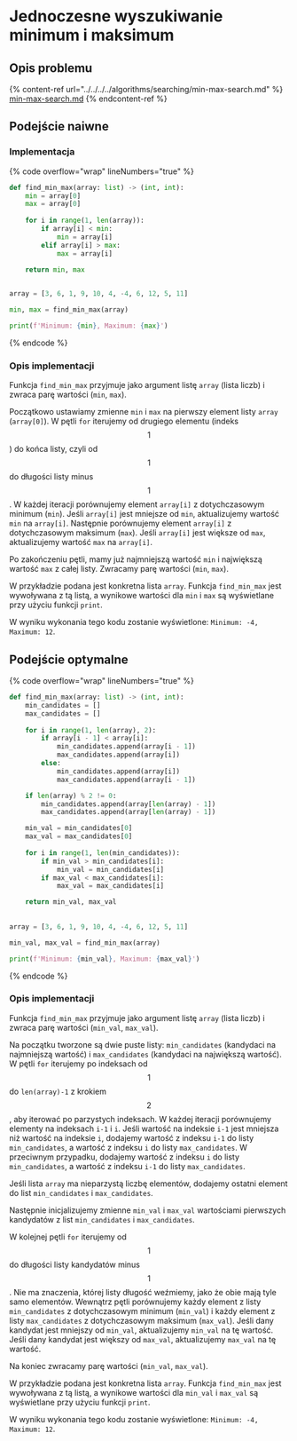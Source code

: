 # Jednoczesne wyszukiwanie minimum i maksimum

## Opis problemu

{% content-ref url="../../../../algorithms/searching/min-max-search.md" %}
[min-max-search.md](../../../../algorithms/searching/min-max-search.md)
{% endcontent-ref %}

## Podejście naiwne

### Implementacja

{% code overflow="wrap" lineNumbers="true" %}
```python
def find_min_max(array: list) -> (int, int):
    min = array[0]
    max = array[0]
    
    for i in range(1, len(array)):
        if array[i] < min:
            min = array[i]
        elif array[i] > max:
            max = array[i]

    return min, max
    

array = [3, 6, 1, 9, 10, 4, -4, 6, 12, 5, 11]

min, max = find_min_max(array)

print(f'Minimum: {min}, Maximum: {max}')
```
{% endcode %}

### Opis implementacji

Funkcja `find_min_max` przyjmuje jako argument listę `array` (lista liczb) i zwraca parę wartości (`min`, `max`).

Początkowo ustawiamy zmienne `min` i `max` na pierwszy element listy `array` (`array[0]`). W pętli `for` iterujemy od drugiego elementu (indeks $$1$$) do końca listy, czyli od $$1$$ do długości listy minus $$1$$. W każdej iteracji porównujemy element `array[i]` z dotychczasowym minimum (`min`). Jeśli `array[i]` jest mniejsze od `min`, aktualizujemy wartość `min` na `array[i]`. Następnie porównujemy element `array[i]` z dotychczasowym maksimum (`max`). Jeśli `array[i]` jest większe od `max`, aktualizujemy wartość `max` na `array[i]`.

Po zakończeniu pętli, mamy już najmniejszą wartość `min` i największą wartość `max` z całej listy. Zwracamy parę wartości (`min`, `max`).

W przykładzie podana jest konkretna lista `array`. Funkcja `find_min_max` jest wywoływana z tą listą, a wynikowe wartości dla `min` i `max` są wyświetlane przy użyciu funkcji `print`.

W wyniku wykonania tego kodu zostanie wyświetlone: `Minimum: -4, Maximum: 12`.

## Podejście optymalne

{% code overflow="wrap" lineNumbers="true" %}
```python
def find_min_max(array: list) -> (int, int):
    min_candidates = []
    max_candidates = []
    
    for i in range(1, len(array), 2):
        if array[i - 1] < array[i]:
            min_candidates.append(array[i - 1])
            max_candidates.append(array[i])
        else:
            min_candidates.append(array[i])
            max_candidates.append(array[i - 1])

    if len(array) % 2 != 0:
        min_candidates.append(array[len(array) - 1])
        max_candidates.append(array[len(array) - 1])

    min_val = min_candidates[0]
    max_val = max_candidates[0]
    
    for i in range(1, len(min_candidates)):
        if min_val > min_candidates[i]:
            min_val = min_candidates[i]
        if max_val < max_candidates[i]:
            max_val = max_candidates[i]

    return min_val, max_val
    
    
array = [3, 6, 1, 9, 10, 4, -4, 6, 12, 5, 11]

min_val, max_val = find_min_max(array)

print(f'Minimum: {min_val}, Maximum: {max_val}')
```
{% endcode %}

### Opis implementacji

Funkcja `find_min_max` przyjmuje jako argument listę `array` (lista liczb) i zwraca parę wartości (`min_val`, `max_val`).

Na początku tworzone są dwie puste listy: `min_candidates` (kandydaci na najmniejszą wartość) i `max_candidates` (kandydaci na największą wartość).
W pętli `for` iterujemy po indeksach od $$1$$ do `len(array)-1` z krokiem $$2$$, aby iterować po parzystych indeksach.
W każdej iteracji porównujemy elementy na indeksach `i-1` i `i`. Jeśli wartość na indeksie `i-1` jest mniejsza niż wartość na indeksie `i`, dodajemy wartość z indeksu `i-1` do listy `min_candidates`, a wartość z indeksu `i` do listy `max_candidates`. W przeciwnym przypadku, dodajemy wartość z indeksu `i` do listy `min_candidates`, a wartość z indeksu `i-1` do listy `max_candidates`.

Jeśli lista `array` ma nieparzystą liczbę elementów, dodajemy ostatni element do list `min_candidates` i `max_candidates`.

Następnie inicjalizujemy zmienne `min_val` i `max_val` wartościami pierwszych kandydatów z list `min_candidates` i `max_candidates`.

W kolejnej pętli `for` iterujemy od $$1$$ do długości listy kandydatów minus $$1$$. Nie ma znaczenia, której listy długość weźmiemy, jako że obie mają tyle samo elementów. Wewnątrz pętli porównujemy każdy element z listy `min_candidates` z dotychczasowym minimum (`min_val`) i każdy element z listy `max_candidates` z dotychczasowym maksimum (`max_val`). Jeśli dany kandydat jest mniejszy od `min_val`, aktualizujemy `min_val` na tę wartość. Jeśli dany kandydat jest większy od `max_val`, aktualizujemy `max_val` na tę wartość.

Na koniec zwracamy parę wartości (`min_val`, `max_val`).

W przykładzie podana jest konkretna lista `array`. Funkcja `find_min_max` jest wywoływana z tą listą, a wynikowe wartości dla `min_val` i `max_val` są wyświetlane przy użyciu funkcji `print`.

W wyniku wykonania tego kodu zostanie wyświetlone: `Minimum: -4, Maximum: 12`.
